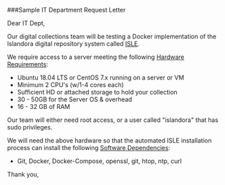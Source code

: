 ###Sample IT Department Request Letter

Dear IT Dept,

Our digital collections team will be testing a Docker implementation of the Islandora digital repository system called [ISLE](https://islandora-collaboration-group.github.io/ISLE/).

We require access to a server meeting the following [Hardware Requirements](../01_installation_host_server/hardware-requirements.md):

 * Ubuntu 18.04 LTS or CentOS 7.x running on a server or VM
 * Minimum 2 CPU's (w/1-4 cores each)
 * Sufficient HD or attached storage to hold your collection
 * 30 - 50GB for the Server OS & overhead
 * 16 - 32 GB of RAM

Our team will either need root access, or a user called "islandora" that has sudo privileges.

We will need the above hardware so that the automated ISLE installation process can install the following [Software Dependencies](../01_installation_host_server/software-dependencies.md):

 * Git, Docker, Docker-Compose, openssl, git, htop, ntp, curl

Thank you,  
